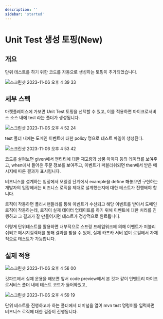 ```yaml
---
description: ''
sidebar: 'started'
---
```

# Unit Test 생성 토핑(New)

## 개요
단위 테스트를 하기 위한 코드를 자동으로 생성하는 토핑이 추가되었습니다.

![스크린샷 2023-11-06 오후 4 39 33](https://github.com/msa-ez/msa-ez.github.io/assets/113568664/3569acfc-36bd-464e-8944-1bf2a0e589e7)

## 세부 스펙

마켓플레이스에 가보면 Unit Test 토핑을 선택할 수 있고, 이를 적용하면 마이크로서비스 소스 내에 test 라는 폴더가 생성됩니다.

![스크린샷 2023-11-06 오후 4 52 24](https://github.com/msa-ez/msa-ez.github.io/assets/113568664/ecb2ef37-e8cc-42cc-84f6-01e54179888d)

test 폴더 내에는 도메인 이벤트에 대한 policy 명으로 테스트 파일이 생성된다.

![스크린샷 2023-11-06 오후 4 53 42](https://github.com/msa-ez/msa-ez.github.io/assets/113568664/7cd50ed9-431d-4125-9800-d8f6a06b7e91)

코드를 살펴보면 given에서 엔티티에 대한 재고량과 상품 아이디 등의 데이터를 보여주고, when에서 들어온 주문 정보를 보여주고, 이벤트가 퍼블리쉬되면 then에서 받은 메시지에 따른 결과가 표시됩니다.

비즈니스를 설계하는 입장에서 모델링 단계에서 example을 define 해놓으면 구현하는 개발자의 입장에서는 비즈니스 로직을 제대로 설계했는지에 대한 테스트가 진행돼야 합니다.

로직이 작동하면 폴리시핸들러를 통해 이벤트가 수신되고 해당 이벤트를 받아서 도메인 로직이 작동하는데, 로직이 실제 데이터 업데이트를 하기 위해 이벤트에 대한 처리를 진행하고 그 결과가 잘 만들어지면 테스트가 정상적으로 완료됩니다.

이렇게 단위테스트를 활용하면 내부적으로 스프링 프레임워크에 의해 이벤트가 퍼블리쉬되고 메시지컬렉터를 통해 결과를 받을 수 있어, 실제 카프카 서버 없이 로컬에서 자체적으로 테스트가 가능합니다.

## 실제 적용

![스크린샷 2023-11-06 오후 4 58 00](https://github.com/msa-ez/msa-ez.github.io/assets/113568664/0877f676-4085-4ffd-9832-ebb06dc56a5c)

깃파드에서 실제 운용을 해보면 앞서 code preview에서 본 것과 같이 인벤토리 마이크로서비스 폴더 내에 테스트 코드가 들어와있고,

![스크린샷 2023-11-06 오후 4 59 19](https://github.com/msa-ez/msa-ez.github.io/assets/113568664/bd543df7-9616-4eb3-b96e-734acd80c923)

단위 테스트를 진행하고자 하는 폴더에서 터미널을 열어 mvn test 명령어를 입력하면 비즈니스 로직에 대한 검증이 진행됩니다.